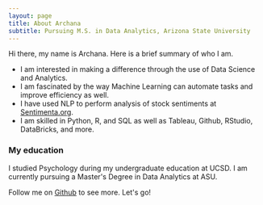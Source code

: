 ```yaml
---
layout: page
title: About Archana
subtitle: Pursuing M.S. in Data Analytics, Arizona State University
---
```


Hi there, my name is Archana. Here is a brief summary of who I am.

- I am interested in making a difference through the use of Data Science and Analytics.
- I am fascinated by the way Machine Learning can automate tasks and improve efficiency as well.
- I have used NLP to perform analysis of stock sentiments at [Sentimenta.org](http://sentimenta.org/).
- I am skilled in Python, R, and SQL as well as Tableau, Github, RStudio, DataBricks, and more.

### My education

I studied Psychology during my undergraduate education at UCSD. 
I am currently pursuing a Master's Degree in Data Analytics at ASU.

Follow me on [Github](https://github.com/Niagara1000) to see more. Let's go!
